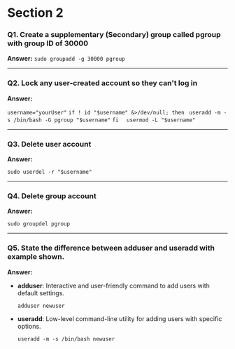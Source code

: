 # Section 2

### Q1. Create a supplementary (Secondary) group called pgroup with group ID of 30000


**Answer:**
`sudo groupadd -g 30000 pgroup` 

----------

### Q2. Lock any user-created account so they can't log in

**Answer:**

`username="yourUser"`
`if ! id "$username" &>/dev/null; then `
` useradd -m -s /bin/bash -G pgroup "$username" `
`fi `
` usermod -L "$username"`


----------

### Q3. Delete user account

**Answer:**


`sudo userdel -r "$username"` 

----------

### Q4. Delete group account
**Answer:**

`sudo groupdel pgroup` 

----------

### Q5. State the difference between adduser and useradd with example shown.

**Answer:**

-   **adduser**: Interactive and user-friendly command to add users with default settings.
    
    `adduser newuser` 
    
-   **useradd**: Low-level command-line utility for adding users with specific options.
    
    `useradd -m -s /bin/bash newuser`

